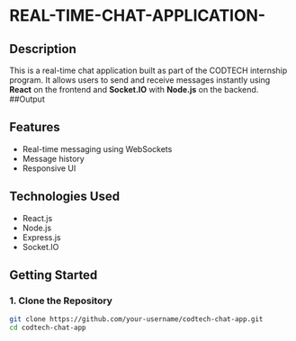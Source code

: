# REAL-TIME-CHAT-APPLICATION-

## Description
This is a real-time chat application built as part of the CODTECH internship program. It allows users to send and receive messages instantly using **React** on the frontend and **Socket.IO** with **Node.js** on the backend.
##Output

## Features
- Real-time messaging using WebSockets
- Message history
- Responsive UI

## Technologies Used
- React.js
- Node.js
- Express.js
- Socket.IO

## Getting Started

### 1. Clone the Repository
```bash
git clone https://github.com/your-username/codtech-chat-app.git
cd codtech-chat-app
